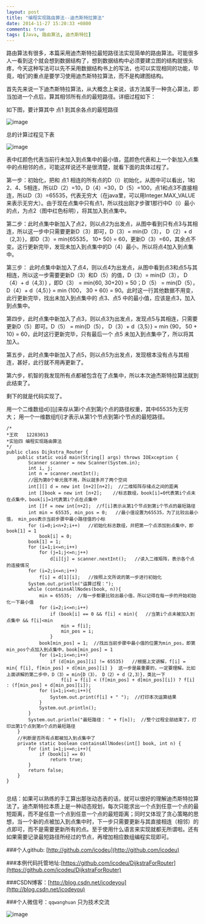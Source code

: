 ```yaml
---
layout: post
title: "编程实现路由算法--迪杰斯特拉算法"
date: 2014-11-27 15:20:33 +0800
comments: true
tags: [Java, 路由算法, 迪杰斯特拉]
---
```


路由算法有很多，本篇采用迪杰斯特拉最短路径法实现简单的路由算法。可能很多人一看到这个就会想到数据结构了，想到数据结构中必须要建立图的结构就很头疼，今天这种写法可以先不采用数据结构书上的写法，也可以实现相同的功能，毕竟，咱们的重点是要学习使用迪杰斯特拉算法，而不是构建图结构。

<!--more-->

首先先来说一下迪杰斯特拉算法，从大概念上来说，该方法属于一种贪心算法，即当加进一个点后，算其相邻所有点的最短路径。详细过程如下：

如下图，要计算其中 点1 到其余各点的最短路径

![image](http://img.blog.csdn.net/20141127161359885)

总的计算过程见下表

![image](http://img.blog.csdn.net/20141127161400447)

表中红颜色代表当前行未加入到点集中的最小值，蓝颜色代表和上一个新加入点集中的点相邻的点，可能这样说还不是很清楚，就看下面的具体过程了。

第一步：初始化，把和 点1 相连的所有点的D（i）初始化，从图中可以看出，1和2、4、5相连，所以D（2）=10，D（4）=30，D（5）=100，点1和点3不直接相连，所以D（3）=65535，代表无穷大（在java里，可以用Integer.MAX_VALUE来表示无穷大）。由于现在点集中只有点1，所以找出刚才步骤1那行中D（i）最小的点，为点2（图中红色标明），将其加入到点集中。

第二步：此时点集中新加入了点2，则以点2为出发点，从图中看到只有点3与其相连，所以这一步中只需要更新D（3）即可，D（3）= min{D（3）， D（2）+ d（2,3）}，即D（3）= min{65535， 10+ 50} = 60，更新D（3）=60，其余点不变。这行更新完毕，发现未加入到点集中的D（4）最小，所以将点4加入到点集中。

第三步： 此时点集中新加入了点4，则以点4为出发点，从图中看到点3和点5与其相连，所以这一步需要更新D（3）和D（5）的值，D（3）= min{D（3）， D（4）+ d（4,3）} ，即D（3） = min{60, 30+20} = 50；D（5） = min{D（5）， D（4）+ d（4,5）} = min {100， 30 + 60} = 90。此时这一行其他数据不用变，此行更新完毕，找出未加入到点集中的 点3、点5 中的最小值，应该是点3，加入到点集中。

第四步，此时点集中新加入了点3，则以点3为出发点，发现点5与其相连，只需要更新D（5）即可。D（5） = min{D（5）， D（3）+ d（3,5）} = min {90， 50 + 10} = 60，此时这行更新完毕，只有最后一个 点5 未加入到点集中了，所以将其加入。

第五步，此时点集中新加入了点5，则以点5为出发点，发现根本没有点与其相连，甚好，此行就不用再更新了。

第六步，机智的我发现所有点都被包含在了点集中，所以本次迪杰斯特拉算法就到此结束了。

剩下的就是代码实现了。

用一个二维数组d[i][j]来存从第i个点到第j个点的路径权重，其中65535为无穷大； 用一个一维数组f[i]才表示从第1个节点到第i个节点的最短路径。

```
/* 
*王欢   12283013 
*实验四 编程实现路由算法 
*/ 
public class Dijkstra_Router { 
    public static void main(String[] args) throws IOException { 
        Scanner scanner = new Scanner(System.in); 
        int i, j; 
        int n = scanner.nextInt(); 
        //因为第0个单元我不用，所以就多开了两个空间 
        int[][] d = new int [n+2][n+2];  //二维矩阵存储点之间的距离 
        int []book = new int [n+2];    //标志数组，book[i]=0代表第i个点未在点集中，book[i]=1代表第i个点在点集中 
        int []f = new int[n+2];  //f[i]表示从第1个节点到第i个节点的最短路径 
        int min = 65535, min_pos = 0;   //最小值设置为65535，为了比较出最小值， min_pos表示当前步骤中最小路径值的小标 
        for (i=0;i<n+2;i++)   //初始化标志数组，并把第一个点添加到点集中，即book[1] = 1 
            book[i] = 0; 
        book[1] = 1; 
        for (i=1;i<=n;i++) 
            for (j=1;j<=n;j++) 
                d[i][j] = scanner.nextInt();   //读入二维矩阵，表示各个点的连接情况 
        for (i=2;i<=n;i++) 
            f[i] = d[1][i];   //按照上文所说的第一步进行初始化 
        System.out.println("运算过程："); 
        while (containsAllNodes(book, n)){ 
            min = 65535;  //每一步都要比较出最小值，所以记得在每一步的开始初始化一下最小值 
            for (i=2;i<=n;i++) 
                if (book[i] == 0 && f[i] < min){   //当第i个点未被加入到点集中 && f[i]<min 
                    min = f[i]; 
                    min_pos = i; 
                } 
            book[min_pos] = 1;  //找出当前步骤中最小值的位置为min_pos，即第min_pos个点加入到点集中，book[min_pos] = 1 
            for (i=1;i<=n;i++) 
                if (d[min_pos][i] != 65535)   //根据上文讲解，f[i] = min{ f[i], f[min_pos] + d[min_pos][i] }  这一步是最重要的，一定要理解。比如上面讲解的第二步中，D（3）= min{D（3）， D（2）+ d（2,3）}，类比一下 
                    f[i] = f[i] < (f[min_pos] + d[min_pos][i]) ? f[i] : (f[min_pos] + d[min_pos][i]);  
            for (i=1;i<=n;i++){ 
                System.out.print(f[i] + " ");  //打印本次运算结果 
            } 
            System.out.println(); 
        }
        System.out.println("最短路径： " + f[n]);  //整个过程全部结束了，打印出第1个点到第n个点的最短路径 
    }
    //判断是否所有点都被加入到点集中了 
    private static boolean containsAllNodes(int[] book, int n) { 
        for (int i=1;i<=n;i++){ 
            if (book[i] == 0) 
                return true; 
        } 
        return false; 
    } 
}
 
```

总结：如果可以熟练的手工算出那张动态表的话，就可以很好的理解迪杰斯特拉算法了。迪杰斯特拉本质上是一种动态规划，每次只能求出一个点到任意一个点的最短距离，而不是任意一个点到任意一个点的最短距离；同时又体现了贪心策略的思想，当一个新的点被加入到点集中时，下一步只需要更新与其直接相连（相邻）的点即可，而不是需要更新所有的点。至于使用什么语言来实现就都无所谓啦。还有如果需要记录最短路径所经过的节点，再增加相应数组编程实现即可。

###个人github:  [http://github.com/icodeu](http://github.com/icodeu)

###本例代码托管地址:[https://github.com/icodeu/DijkstraForRouter](https://github.com/icodeu/DijkstraForRouter)

###CSDN博客：[http://blog.csdn.net/icodeyou](http://blog.csdn.net/icodeyou)

###个人微信号：`qqwanghuan`  只为技术交流

![image](http://7xivx9.com1.z0.glb.clouddn.com/wxqrcode_260.png)